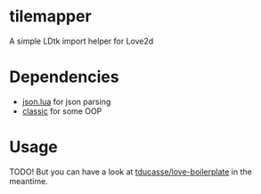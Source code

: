 # tilemapper
A simple LDtk import helper for Love2d

# Dependencies
- [json.lua](https://github.com/rxi/json.lua) for json parsing
- [classic](https://github.com/rxi/classic) for some OOP

# Usage
TODO! But you can have a look at [tducasse/love-boilerplate](https://github.com/tducasse/love-boilerplate) in the meantime.
